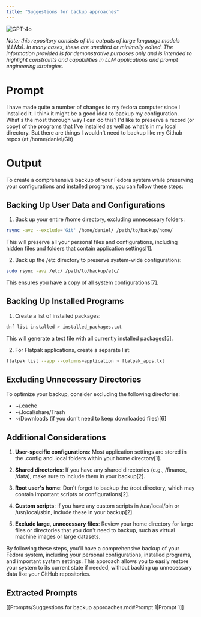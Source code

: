 ```yaml
---
title: "Suggestions for backup approaches"
---
```

![GPT-4o](https://img.shields.io/badge/GPT--4o-3333FF?style=for-the-badge&logo=openai&logoColor=white)



*Note: this repository consists of the outputs of large language models (LLMs). In many cases, these are unedited or minimally edited. The information provided is for demonstrative purposes only and is intended to highlight constraints and capabilities in LLM applications and prompt engineering strategies.*


# Prompt
I have made quite a number of changes to my fedora computer since I installed it. I think it might be a good idea to backup my configuration. What's the most thorough way I can do this? I'd like to preserve a record (or copy) of the programs that I've installed as well as what's in my local directory. But there are things I wouldn't need to backup like my Github repos (at /home/daniel/Git)

# Output
To create a comprehensive backup of your Fedora system while preserving your configurations and installed programs, you can follow these steps:

## Backing Up User Data and Configurations

1. Back up your entire /home directory, excluding unnecessary folders:

```bash
rsync -avz --exclude='Git' /home/daniel/ /path/to/backup/home/
```

This will preserve all your personal files and configurations, including hidden files and folders that contain application settings[1].

2. Back up the /etc directory to preserve system-wide configurations:

```bash
sudo rsync -avz /etc/ /path/to/backup/etc/
```

This ensures you have a copy of all system configurations[7].

## Backing Up Installed Programs

1. Create a list of installed packages:

```bash
dnf list installed > installed_packages.txt
```

This will generate a text file with all currently installed packages[5].

2. For Flatpak applications, create a separate list:

```bash
flatpak list --app --columns=application > flatpak_apps.txt
```

## Excluding Unnecessary Directories

To optimize your backup, consider excluding the following directories:

- ~/.cache
- ~/.local/share/Trash
- ~/Downloads (if you don't need to keep downloaded files)[6]

## Additional Considerations

1. **User-specific configurations**: Most application settings are stored in the .config and .local folders within your home directory[1].

2. **Shared directories**: If you have any shared directories (e.g., /finance, /data), make sure to include them in your backup[2].

3. **Root user's home**: Don't forget to backup the /root directory, which may contain important scripts or configurations[2].

4. **Custom scripts**: If you have any custom scripts in /usr/local/bin or /usr/local/sbin, include these in your backup[2].

5. **Exclude large, unnecessary files**: Review your home directory for large files or directories that you don't need to backup, such as virtual machine images or large datasets.

By following these steps, you'll have a comprehensive backup of your Fedora system, including your personal configurations, installed programs, and important system settings. This approach allows you to easily restore your system to its current state if needed, without backing up unnecessary data like your GitHub repositories.




## Extracted Prompts
[[Prompts/Suggestions for backup approaches.md#Prompt 1|Prompt 1]]
